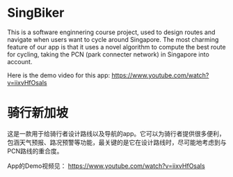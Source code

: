 # SingBiker

This is a software enginnering course project, used to design routes and navigate when users want to cycle around Singapore. The most charming feature of our app is that it uses a novel algorithm to compute the best route for cycling, taking the PCN (park connecter network) in Singapore into account.

Here is the demo video for this app: https://www.youtube.com/watch?v=iixvHfOsals

# 骑行新加坡

这是一款用于给骑行者设计路线以及导航的app。它可以为骑行者提供很多便利，包涵天气预报、路况预警等功能，最关键的是它在设计路线时，尽可能地考虑到与PCN路线的重合度。

App的Demo视频见： https://www.youtube.com/watch?v=iixvHfOsals

